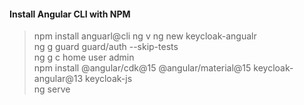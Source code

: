 #### Install Angular CLI with NPM

> npm install anguarl@cli
> ng v
> ng new keycloak-angualr  
> ng g guard guard/auth --skip-tests  
> ng g c home user admin  
> npm install @angular/cdk@15 @angular/material@15 keycloak-angular@13 keycloak-js  
> ng serve  
